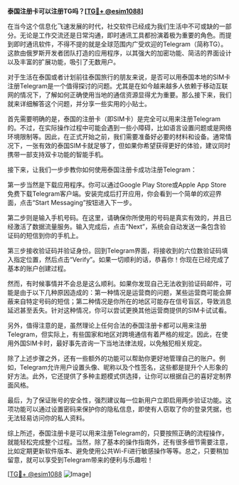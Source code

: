 **泰国注册卡可以注册TG吗？[[TG💪+ @esim1088](https://t.me/s/esim1088)]**

在当今这个信息化飞速发展的时代，社交软件已经成为我们生活中不可或缺的一部分。无论是工作交流还是日常沟通，即时通讯工具都扮演着极为重要的角色。而提到即时通讯软件，不得不提的就是全球范围内广受欢迎的Telegram（简称TG）。这款由俄罗斯开发者团队打造的应用程序，以其强大的加密功能、简洁的界面设计以及丰富的扩展功能，吸引了无数用户。

对于生活在泰国或者计划前往泰国旅行的朋友来说，是否可以用泰国本地的SIM卡注册Telegram是一个值得探讨的问题。尤其是在如今越来越多人依赖于移动互联网的情况下，了解如何正确使用当地的通信资源显得尤为重要。那么接下来，我们就来详细解答这个问题，并分享一些实用的小贴士。

首先需要明确的是，泰国的注册卡（即SIM卡）是完全可以用来注册Telegram的。不过，在实际操作过程中可能会遇到一些小障碍，比如语言设置问题或是网络环境限制等。因此，在正式开始之前，我们需要准备好必要的材料和设备。通常情况下，一张有效的泰国SIM卡就足够了，但如果你希望获得更好的体验，建议同时携带一部支持双卡功能的智能手机。

接下来，让我们一步步教你如何使用泰国注册卡成功注册Telegram：

第一步当然是下载应用程序。你可以通过Google Play Store或Apple App Store免费下载Telegram客户端。安装完成后打开应用，你会看到一个简单的欢迎界面，点击“Start Messaging”按钮进入下一步。

第二步则是输入手机号码。在这里，请确保你所使用的号码是真实有效的，并且已经激活了数据流量服务。输入完成后，点击“Next”，系统会自动发送一条包含验证码的短信到你的手机上。

第三步接收验证码并验证身份。回到Telegram界面，将接收到的六位数验证码填入指定位置，然后点击“Verify”。如果一切顺利的话，恭喜你！你现在已经完成了基本的账户创建过程。

然而，有时候事情并不会总是这么顺利。如果你发现自己无法收到验证码邮件，可能是由于以下几种原因造成的：第一种情况是运营商的问题，某些运营商可能会屏蔽来自特定号码的短信；第二种情况是你所在的地区可能存在信号盲区，导致消息延迟甚至丢失。针对这种情况，你可以尝试更换其他运营商提供的SIM卡试试看。

另外，值得注意的是，虽然理论上任何合法的泰国注册卡都可以用来注册Telegram，但实际上，有些国家和地区对跨境通信有着严格的规定。因此，在使用外国SIM卡时，最好事先咨询一下当地法律法规，以免触犯相关规定。

除了上述步骤之外，还有一些额外的功能可以帮助你更好地管理自己的账户。例如，Telegram允许用户设置头像、昵称以及个性签名，这些都是提升个人形象的好方法。此外，它还提供了多种主题模式供选择，让你可以根据自己的喜好定制界面风格。

最后，为了保证账号的安全性，强烈建议每一位新用户立即启用两步验证功能。这项功能可以通过设置密码来保护你的隐私信息，即使有人窃取了你的登录凭据，也无法轻易访问你的私人资料。

综上所述，泰国注册卡是可以用来注册Telegram的，只要按照正确的流程操作，就能轻松完成整个过程。当然，除了基本的操作指南外，还有很多细节需要注意，比如定期更新软件版本、避免使用公共Wi-Fi进行敏感操作等等。总之，只要稍加留意，就可以享受到Telegram带来的便利与乐趣啦！

[[TG💪+ @esim1088](https://t.me/s/esim1088) ![Image](https://i.postimg.cc/4NQfJmqS/Snipaste-2025-05-13-00-14-12.png)]